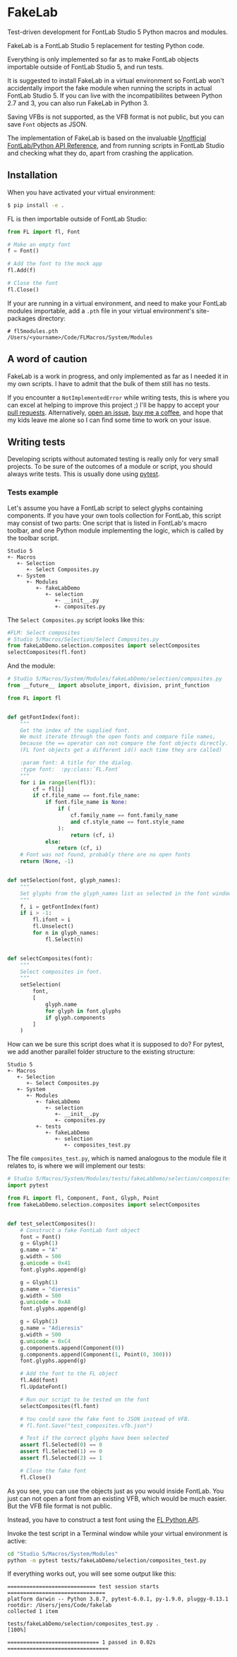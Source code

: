 # FakeLab

Test-driven development for FontLab Studio 5 Python macros and modules.

FakeLab is a FontLab Studio 5 replacement for testing Python code.

Everything is only implemented so far as to make FontLab objects importable
outside of FontLab Studio 5, and run tests.

It is suggested to install FakeLab in a virtual environment so FontLab won't
accidentally import the fake module when running the scripts in actual FontLab
Studio 5. If you can live with the incompatibilites between Python 2.7 and 3,
you can also run FakeLab in Python 3.

Saving VFBs is not supported, as the VFB format is not public, but you can save
`Font` objects as JSON.

The implementation of FakeLab is based on the invaluable
[Unofficial FontLab/Python API Reference](http://www.e-font.de/flpydoc/), and
from running scripts in FontLab Studio and checking what they do, apart from
crashing the application.

## Installation

When you have activated your virtual environment:

```bash
$ pip install -e .
```

FL is then importable outside of FontLab Studio:

```python
from FL import fl, Font

# Make an empty font
f = Font()

# Add the font to the mock app
fl.Add(f)

# Close the font
fl.Close()
```

If your are running in a virtual environment, and need to make your FontLab
modules importable, add a `.pth` file in your virtual environment's site-packages
directory:

```
# fl5modules.pth
/Users/<yourname>/Code/FLMacros/System/Modules
```

## A word of caution

FakeLab is a work in progress, and only implemented as far as I needed it in my
own scripts. I have to admit that the bulk of them still has no tests.

If you encounter a `NotImplementedError` while writing tests, this is where you
can excel at helping to improve this project ;) I'll be happy to accept your
[pull requests](https://github.com/jenskutilek/fakelab/pulls). Alternatively,
[open an issue](https://github.com/jenskutilek/fakelab/issues),
[buy me a coffee](https://ko-fi.com/jenskutilek), and hope that my kids leave
me alone so I can find some time to work on your issue.

## Writing tests

Developing scripts without automated testing is really only for very small
projects. To be sure of the outcomes of a module or script, you should always
write tests. This is usually done using
[pytest](https://docs.pytest.org/en/stable/).

### Tests example

Let's assume you have a FontLab script to select glyphs containing components.
If you have your own tools collection for FontLab, this script may consist of
two parts: One script that is listed in FontLab's macro toolbar, and one Python
module implementing the logic, which is called by the toolbar script.

```
Studio 5
+- Macros
   +- Selection
      +- Select Composites.py
   +- System
      +- Modules
         +- fakeLabDemo
            +- selection
               +- __init__.py
               +- composites.py
```

The `Select Composites.py` script looks like this:

```python
#FLM: Select composites
# Studio 5/Macros/Selection/Select Composites.py
from fakeLabDemo.selection.composites import selectComposites
selectComposites(fl.font)
```

And the module:
```python
# Studio 5/Macros/System/Modules/fakeLabDemo/selection/composites.py
from __future__ import absolute_import, division, print_function

from FL import fl


def getFontIndex(font):
    """
    Get the index of the supplied font.
    We must iterate through the open fonts and compare file names,
    because the == operator can not compare the font objects directly.
    (FL font objects get a different id() each time they are called)

    :param font: A title for the dialog.
    :type font:  :py:class:`FL.Font`
    """
    for i in range(len(fl)):
        cf = fl[i]
        if cf.file_name == font.file_name:
            if font.file_name is None:
                if (
                    cf.family_name == font.family_name
                    and cf.style_name == font.style_name
                ):
                    return (cf, i)
            else:
                return (cf, i)
    # Font was not found, probably there are no open fonts
    return (None, -1)


def setSelection(font, glyph_names):
    """
    Set glyphs from the glyph_names list as selected in the font window.
    """
    f, i = getFontIndex(font)
    if i > -1:
        fl.ifont = i
        fl.Unselect()
        for n in glyph_names:
            fl.Select(n)


def selectComposites(font):
    """
    Select composites in font.
    """
    setSelection(
        font,
        [
            glyph.name
            for glyph in font.glyphs
            if glyph.components
        ]
    )
```

How can we be sure this script does what it is supposed to do? For pytest, we
add another parallel folder structure to the existing structure:

```
Studio 5
+- Macros
   +- Selection
      +- Select Composites.py
   +- System
      +- Modules
         +- fakeLabDemo
            +- selection
               +- __init__.py
               +- composites.py
         +- tests
            +- fakeLabDemo
               +- selection
                  +- composites_test.py
```

The file `composites_test.py`, which is named analogous to the module file it
relates to, is where we will implement our tests:

```python
# Studio 5/Macros/System/Modules/tests/fakeLabDemo/selection/composites_test.py
import pytest

from FL import fl, Component, Font, Glyph, Point
from fakeLabDemo.selection.composites import selectComposites


def test_selectComposites():
    # Construct a fake FontLab font object
    font = Font()
    g = Glyph(1)
    g.name = "A"
    g.width = 500
    g.unicode = 0x41
    font.glyphs.append(g)

    g = Glyph(1)
    g.name = "dieresis"
    g.width = 500
    g.unicode = 0xA8
    font.glyphs.append(g)

    g = Glyph(1)
    g.name = "Adieresis"
    g.width = 500
    g.unicode = 0xC4
    g.components.append(Component(0))
    g.components.append(Component(1, Point(0, 300)))
    font.glyphs.append(g)

    # Add the font to the FL object
    fl.Add(font)
    fl.UpdateFont()

    # Run our script to be tested on the font
    selectComposites(fl.font)

    # You could save the fake font to JSON instead of VFB.
    # fl.font.Save("test_composites.vfb.json")

    # Test if the correct glyphs have been selected
    assert fl.Selected(0) == 0
    assert fl.Selected(1) == 0
    assert fl.Selected(2) == 1

    # Close the fake font
    fl.Close()
```

As you see, you can use the objects just as you would inside FontLab. You just
can not open a font from an existing VFB, which would be much easier. But the
VFB file format is not public.

Instead, you have to construct a test font using the
[FL Python API](http://www.e-font.de/flpydoc/).

Invoke the test script in a Terminal window while your virtual environment is
active:

```bash
cd "Studio 5/Macros/System/Modules"
python -m pytest tests/fakeLabDemo/selection/composites_test.py
```

If everything works out, you will see some output like this:

```
============================ test session starts ===============================
platform darwin -- Python 3.8.7, pytest-6.0.1, py-1.9.0, pluggy-0.13.1
rootdir: /Users/jens/Code/fakelab
collected 1 item

tests/fakeLabDemo/selection/composites_test.py .                          [100%]

============================= 1 passed in 0.02s ================================
```
